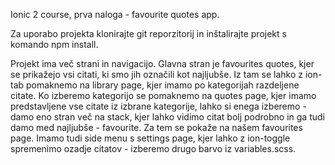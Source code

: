 Ionic 2 course, prva naloga - favourite quotes app. 

Za uporabo projekta klonirajte git reporzitorij in inštalirajte projekt s komando npm install. 

Projekt ima več strani in navigacijo. 
Glavna stran je favourites quotes, kjer se prikažejo vsi citati, ki smo jih označili kot najljubše. Iz tam se lahko z ion-tab pomaknemo na library page, kjer imamo po kategorijah razdeljene citate. Ko izberemo kategorijo se pomaknemo na quotes page, kjer imamo predstavljene vse citate iz izbrane kategorije, lahko si enega izberemo - damo eno stran več na stack, kjer lahko vidimo citat bolj podrobno in ga tudi damo med najljubše - favourite. Za tem se pokaže na našem favourites page. Imamo tudi side menu s settings page, kjer lahko z ion-toggle spremenimo ozadje citatov - izberemo drugo barvo iz variables.scss. 

